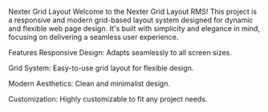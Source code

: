 Nexter Grid Layout 
Welcome to the Nexter Grid Layout RMS! This project is a responsive and modern grid-based layout system designed for dynamic and flexible web page design. It's built with simplicity and elegance in mind, focusing on delivering a seamless user experience.

Features
Responsive Design: Adapts seamlessly to all screen sizes.

Grid System: Easy-to-use grid layout for flexible design.

Modern Aesthetics: Clean and minimalist design.

Customization: Highly customizable to fit any project needs.
